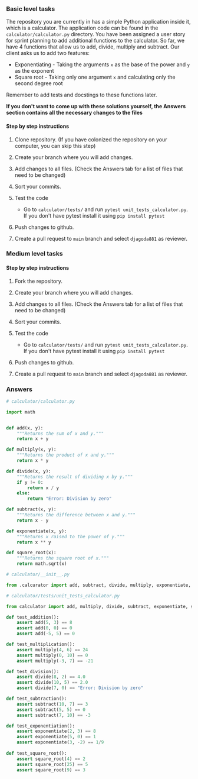 ### Basic level tasks

The repository you are currently in has a simple Python application inside it, which is a calculator. The application code can be found in the `calculator/calculator.py` directory. You have been assigned a user story for sprint planning to add additional functions to the calculator. So far, we have 4 functions that allow us to add, divide, multiply and subtract. Our client asks us to add two features:
- Exponentiating - Taking the arguments `x` as the base of the power and `y` as the exponent
- Square root - Taking only one argument `x` and calculating only the second degree root

Remember to add tests and docstings to these functions later.

**If you don't want to come up with these solutions yourself, the Answers section contains all the necessary changes to the files**

#### Step by step instructions

1. Clone repository. (If you have colonized the repository on your computer, you can skip this step)

2. Create your branch where you will add changes.

3. Add changes to all files. (Check the Answers tab for a list of files that need to be changed)

4. Sort your commits.

5. Test the code 
    - Go to `calculator/tests/` and run `pytest unit_tests_calculator.py`. If you don't have pytest install it using `pip install pytest`

6. Push changes to github.

7. Create a pull request to `main` branch and select `djagoda881` as reviewer.

### Medium level tasks

#### Step by step instructions

1. Fork the repository.

2. Create your branch where you will add changes.

3. Add changes to all files. (Check the Answers tab for a list of files that need to be changed)

4. Sort your commits.

5. Test the code 
    - Go to `calculator/tests/` and run `pytest unit_tests_calculator.py`. If you don't have pytest install it using `pip install pytest`

6. Push changes to github.

7. Create a pull request to `main` branch and select `djagoda881` as reviewer.
### Answers

```python
# calculator/calculator.py

import math


def add(x, y):
    """Returns the sum of x and y."""
    return x + y

def multiply(x, y):
    """Returns the product of x and y."""
    return x * y

def divide(x, y):
    """Returns the result of dividing x by y."""
    if y != 0:
        return x / y
    else:
        return "Error: Division by zero"

def subtract(x, y):
    """Returns the difference between x and y."""
    return x - y

def exponentiate(x, y):
    """Returns x raised to the power of y."""
    return x ** y

def square_root(x):
    """Returns the square root of x."""
    return math.sqrt(x)

```

```python
# calculator/__init__.py

from .calcurator import add, subtract, divide, multiply, exponentiate, square_root

```

```python
# calculator/tests/unit_tests_calculator.py

from calculator import add, multiply, divide, subtract, exponentiate, square_root

def test_addition():
    assert add(5, 3) == 8
    assert add(0, 0) == 0
    assert add(-5, 5) == 0

def test_multiplication():
    assert multiply(4, 6) == 24
    assert multiply(0, 10) == 0
    assert multiply(-3, 7) == -21

def test_division():
    assert divide(8, 2) == 4.0
    assert divide(10, 5) == 2.0
    assert divide(7, 0) == "Error: Division by zero"

def test_subtraction():
    assert subtract(10, 7) == 3
    assert subtract(5, 5) == 0
    assert subtract(7, 10) == -3

def test_exponentiation():
    assert exponentiate(2, 3) == 8
    assert exponentiate(5, 0) == 1
    assert exponentiate(3, -2) == 1/9
    
def test_square_root():
    assert square_root(4) == 2
    assert square_root(25) == 5
    assert square_root(9) == 3
```